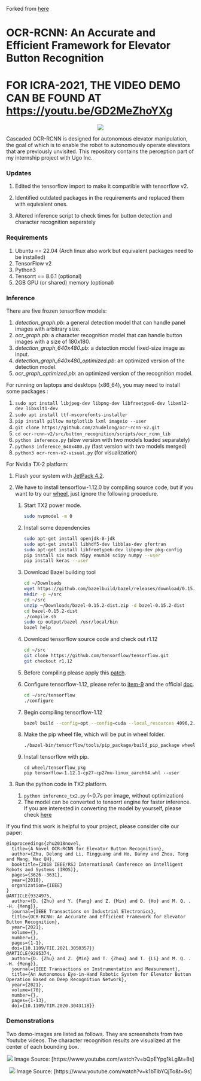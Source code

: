 Forked from [here](https://github.com/zhudelong/ocr-rcnn-v2/tree/master)

# OCR-RCNN: An Accurate and Efficient Framework for Elevator Button Recognition

# FOR ICRA-2021, THE VIDEO DEMO CAN BE FOUND AT https://youtu.be/GD2MeZhoYXg

  <p align="center">
    <img src="./src/button_recognition/scripts/ocr_rcnn_lib/demos/demo_10.jpg">


Cascaded OCR-RCNN is designed for autonomous elevator manipulation, the goal of which is to enable the robot to autonomously operate elevators that are previously unvisited. This repository contains the perception part of my internship project with Ugo Inc. 

### Updates

1. Edited the tensorflow import to make it compatible with tensorflow v2. 

2. Identified outdated packages in the requirements and replaced them with equivalent ones. 

3. Altered inference script to check times for button detection and character recognition seperately


### Requirements

1.  Ubuntu == 22.04 (Arch linux also work but equivalent packages need to be installed)
2.  TensorFlow v2
3.  Python3
4.  Tensorrt == 8.6.1 (optional)
5.  2GB GPU (or shared) memory (optional)

### Inference

There are five frozen tensorflow models:

1. *detection_graph.pb*: a general detection model that can handle panel images with arbitrary size.
2.  *ocr_graph.pb*: a character recognition model that can handle button images with a size of 180x180.
3. *detection_graph_640x480.pb*: a detection model  fixed-size image as input.
4. *detection_graph_640x480_optimized.pb*: an optimized version of the detection model.
5. *ocr_graph_optimized.pb*:  an optimized version of the recognition model.


For running on laptops and desktops (x86_64), you may need to install some packages :

1. `sudo apt install libjpeg-dev libpng-dev libfreetype6-dev libxml2-dev libxslt1-dev `
2. `sudo apt install ttf-mscorefonts-installer`
3. `pip install pillow matplotlib lxml imageio --user` 
4. `git clone https://github.com/zhudelong/ocr-rcnn-v2.git`
5. `cd ocr-rcnn-v2/src/button_recognition/scripts/ocr_rcnn_lib`
7. `python inference.py`  (slow version with two models loaded separately) 
7. ``python3 inference_640x480.py`` (fast version with two models merged)
8. `python3 ocr-rcnn-v2-visual.py` (for visualization)

For Nvidia TX-2 platform:

1. Flash your system with [JetPack 4.2](<https://developer.nvidia.com/embedded/jetpack>).

2. We have to install tensorflow-1.12.0 by compiling source code, but if you want to try our [wheel](https://drive.google.com/file/d/1HVXrPZO29loYVdoaPOZDRlB-lB92OuKC/view?usp=sharing), just ignore the following procedure. 

   1. Start TX2 power mode.

      ```bash
      sudo nvpmodel -m 0
      ```

   2. Install some dependencies

      ```bash
      sudo apt-get install openjdk-8-jdk
      sudo apt-get install libhdf5-dev libblas-dev gfortran
      sudo apt-get install libfreetype6-dev libpng-dev pkg-config 
      pip install six mock h5py enum34 scipy numpy --user
      pip install keras --user
      ```

   3. Download Bazel building tool

      ```bash
      cd ~/Downloads
      wget https://github.com/bazelbuild/bazel/releases/download/0.15.2/bazel-0.15.2-dist.zip
      mkdir -p ~/src
      cd ~/src
      unzip ~/Downloads/bazel-0.15.2-dist.zip -d bazel-0.15.2-dist
      cd bazel-0.15.2-dist
      ./compile.sh
      sudo cp output/bazel /usr/local/bin
      bazel help
      ```

   4. Download tensorflow source code and check out r1.12

      ```bash
      cd ~/src
      git clone https://github.com/tensorflow/tensorflow.git
      git checkout r1.12
      ```

   5. Before compiling please apply this [patch](<https://github.com/peterlee0127/tensorflow-nvJetson/blob/master/patch/tensorflow1.12.patch>). 

   6. Configure tensorflow-1.12,  please refer to [item-9](https://jkjung-avt.github.io/build-tensorflow-1.8.0/) and the official [doc](<https://www.tensorflow.org/install/source>).

      ```bash
      cd ~/src/tensorflow
      ./configure
      ```

   7. Begin compiling tensorflow-1.12

      ```bash
      bazel build --config=opt --config=cuda --local_resources 4096,2.0,1.0 //tensorflow/tools/pip_package:build_pip_package --cxxopt="-D_GLIBCXX_USE_CXX11_ABI=0"
      ```

   8. Make the pip wheel file, which will be put in wheel folder.

      ```bash
      ./bazel-bin/tensorflow/tools/pip_package/build_pip_package wheel/tensorflow_pkg
      ```

   9. Install tensorflow with pip.

      ```
      cd wheel/tensorflow_pkg
      pip tensorflow-1.12.1-cp27-cp27mu-linux_aarch64.whl --user
      ```

3. Run the python code in TX2 platform.

   1. ``python inference_tx2.py`` (~0.7s per image, without optimization)
   2. The model can be converted to tensorrt engine for faster inference. If you are interested in converting the model by yourself, please check [here](https://jkjung-avt.github.io/tf-trt-models/)

If you find this work is helpful to your project, please consider cite our paper:

```
@inproceedings{zhu2018novel,
  title={A Novel OCR-RCNN for Elevator Button Recognition},
  author={Zhu, Delong and Li, Tingguang and Ho, Danny and Zhou, Tong and Meng, Max QH},
  booktitle={2018 IEEE/RSJ International Conference on Intelligent Robots and Systems (IROS)},
  pages={3626--3631},
  year={2018},
  organization={IEEE}
}
@ARTICLE{9324975,
  author={D. {Zhu} and Y. {Fang} and Z. {Min} and D. {Ho} and M. Q. . -H. {Meng}},
  journal={IEEE Transactions on Industrial Electronics}, 
  title={OCR-RCNN: An Accurate and Efficient Framework for Elevator Button Recognition}, 
  year={2021},
  volume={},
  number={},
  pages={1-1},
  doi={10.1109/TIE.2021.3050357}}
@ARTICLE{9295374,
  author={D. {Zhu} and Z. {Min} and T. {Zhou} and T. {Li} and M. Q. . -H. {Meng}},
  journal={IEEE Transactions on Instrumentation and Measurement}, 
  title={An Autonomous Eye-in-Hand Robotic System for Elevator Button Operation Based on Deep Recognition Network}, 
  year={2021},
  volume={70},
  number={},
  pages={1-13},
  doi={10.1109/TIM.2020.3043118}}
```

### Demonstrations

Two demo-images are listed as follows. They are screenshots from two Youtube videos. The character recognition results are visualized at the center of each bounding box. 

  <p align="center">
    <img src="./src/button_recognition/scripts/ocr_rcnn_lib/demos/image3.jpg" >
    Image Source: [https://www.youtube.com/watch?v=bQpEYpg1kLg&t=8s]
  </p>
  <p align="center">
    <img src="./src/button_recognition/scripts/ocr_rcnn_lib/demos/image2.jpg">
    Image Source: [https://www.youtube.com/watch?v=k1bTibYQjTo&t=9s]
  </p>


